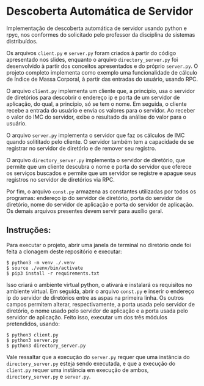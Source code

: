 # Descoberta Automática de Servidor
Implementação de descoberta automática de servidor usando python e rpyc, nos conformes do solicitado pelo professor da disciplina de sistemas distribuídos.


Os arquivos `client.py` e `server.py` foram criados à partir do código apresentado nos slides, enquanto o arquivo `directory_server.py` foi desenvolvido à partir dos conceitos apresentados e do próprio `server.py`. O projeto completo implementa como exemplo uma funcionalidade de cálculo de Índice de Massa Corporal, à partir das entradas do usuário, usando RPC.


O arquivo `client.py` implementa um cliente que, a princípio, usa o servidor de diretórios para descobrir o endereço ip e porta de um servidor de aplicação, do qual, a princípio, só se tem o nome. Em seguida, o cliente recebe a entrada do usuário e envia os valores para o servidor. Ao receber o valor do IMC do servidor, exibe o resultado da análise do valor para o usuário.


O arquivo `server.py` implementa o servidor que faz os cálculos de IMC quando solititado pelo cliente. O servidor também tem a capacidade de se registrar no servidor de diretório e de remover seu registro.


O arquivo `directory_server.py` implementa o servidor de diretório, que permite que um cliente descubra o nome e porta do servidor que oferece os serviços buscados e permite que um servidor se registre e apague seus registros no servidor de diretórios via RPC.


Por fim, o arquivo `const.py` armazena as constantes utilizadas por todos os programas: endereço ip do servidor de diretório, porta do servidor de diretório, nome do servidor de aplicação e porta do servidor de aplicação. Os demais arquivos presentes devem servir para auxílio geral.

## Instruções:
Para executar o projeto, abrir uma janela de terminal no diretório onde foi feita a clonagem deste repositório e executar:

```
$ python3 -m venv ./.venv
$ source ./venv/bin/activate
$ pip3 install -r requirements.txt
```
Isso criará o ambiente virtual python, o ativará e instalará os requisitos no ambiente virtual. Em seguida, abrir o arquivo `const.py` e inserir o endereço ip do servidor de diretórios entre as aspas na primeira linha. Os outros campos permitem alterar, respectivamente, a porta usada pelo servidor de diretório, o nome usado pelo servidor de aplicação e a porta usada pelo servidor de aplicação. Feito isso, executar um dos três módulos pretendidos, usando:
```
$ python3 client.py
$ python3 server.py
$ python3 directory_server.py
```
Vale ressaltar que a execução do `server.py` requer que uma instância do `directory_server.py` esteja sendo executada, e que a execução do `client.py` requer uma instância em execução de ambos, `directory_server.py` e `server.py`.